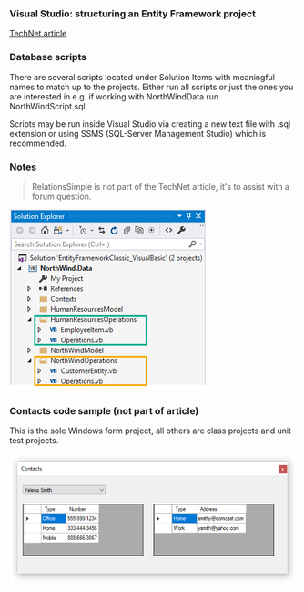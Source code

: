 ### Visual Studio: structuring an Entity Framework project

[TechNet article](https://social.technet.microsoft.com/wiki/contents/articles/53225.visual-studio-structuring-an-entity-framework-project.aspx)

### Database scripts
There are several scripts located under Solution Items with meaningful names to match up to the projects. Either run all scripts or just the ones you are interested in e.g. if working with NorthWindData run NorthWindScript.sql.

Scripts may be run inside Visual Studio via creating a new text file with .sql extension or using SSMS (SQL-Server Management Studio) which is recommended.

### Notes
> RelationsSimple is not part of the TechNet article, it's to assist with a forum question.

![ss](asserts/06.png)

### Contacts code sample (not part of article)

This is the sole Windows form project, all others are class projects and unit test projects.

![contacts](asserts/2222.png)

